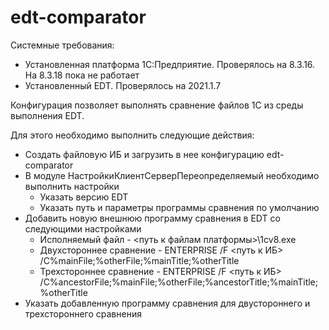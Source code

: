 # edt-comparator

Системные требования:
* Установленная платформа 1С:Предприятие. Проверялось на 8.3.16. На 8.3.18 пока не работает
* Установленный EDT. Проверялось на 2021.1.7 

Конфигурация позволяет выполнять сравнение файлов 1С из среды выполнения EDT. 

Для этого необходимо выполнить следующие действия:
* Создать файловую ИБ и загрузить в нее конфигурацию edt-comparator
* В модуле НастройкиКлиентСерверПереопределяемый необходимо выполнить настройки
  * Указать версию EDT
  * Указать путь и параметры программы сравнения по умолчанию
* Добавить новую внешнюю программу сравнения в EDT со следующими настройками
  * Исполняемый файл - <путь к файлам платформы>\1cv8.exe
  * Двухстороннее сравнение - ENTERPRISE /F <путь к ИБ> /C%mainFile;%otherFile;%mainTitle;%otherTitle
  * Трехстороннее сравнение - ENTERPRISE /F <путь к ИБ> /C%ancestorFile;%mainFile;%otherFile;%ancestorTitle;%mainTitle;%otherTitle
* Указать добавленную программу сравнения для двустороннего и трехстороннего сравнения

